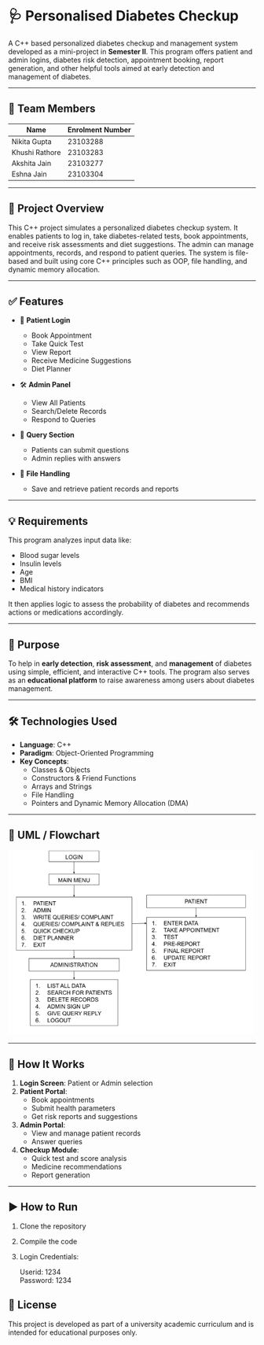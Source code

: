# 🩺 Personalised Diabetes Checkup

A C++ based personalized diabetes checkup and management system developed as a mini-project in **Semester II**. This program offers patient and admin logins, diabetes risk detection, appointment booking, report generation, and other helpful tools aimed at early detection and management of diabetes.

---

## 👥 Team Members

| Name           | Enrolment Number |
|----------------|------------------|
| Nikita Gupta   | 23103288         |
| Khushi Rathore | 23103283         |
| Akshita Jain   | 23103277         |
| Eshna Jain     | 23103304         |

---

## 🧠 Project Overview

This C++ project simulates a personalized diabetes checkup system. It enables patients to log in, take diabetes-related tests, book appointments, and receive risk assessments and diet suggestions. The admin can manage appointments, records, and respond to patient queries. The system is file-based and built using core C++ principles such as OOP, file handling, and dynamic memory allocation.

---

## ✅ Features

- 👤 **Patient Login**
  - Book Appointment
  - Take Quick Test
  - View Report
  - Receive Medicine Suggestions
  - Diet Planner

- 🛠️ **Admin Panel**
  - View All Patients
  - Search/Delete Records
  - Respond to Queries

- 📨 **Query Section**
  - Patients can submit questions
  - Admin replies with answers

- 📂 **File Handling**
  - Save and retrieve patient records and reports

---

## 💡 Requirements

This program analyzes input data like:
- Blood sugar levels
- Insulin levels
- Age
- BMI
- Medical history indicators

It then applies logic to assess the probability of diabetes and recommends actions or medications accordingly.

---

## 🎯 Purpose

To help in **early detection**, **risk assessment**, and **management** of diabetes using simple, efficient, and interactive C++ tools. The program also serves as an **educational platform** to raise awareness among users about diabetes management.

---

## 🛠️ Technologies Used

- **Language**: C++
- **Paradigm**: Object-Oriented Programming
- **Key Concepts**:
  - Classes & Objects
  - Constructors & Friend Functions
  - Arrays and Strings
  - File Handling
  - Pointers and Dynamic Memory Allocation (DMA)

---

## 🔁 UML / Flowchart

<img src="UML.png" width="500"/>

---

## 🧪 How It Works

1. **Login Screen**: Patient or Admin selection
2. **Patient Portal**:
   - Book appointments
   - Submit health parameters
   - Get risk reports and suggestions
3. **Admin Portal**:
   - View and manage patient records
   - Answer queries
4. **Checkup Module**:
   - Quick test and score analysis
   - Medicine recommendations
   - Report generation

---

## ▶️ How to Run

1. Clone the repository

2. Compile the code

3. Login Credentials:

   Userid: 1234  
   Password: 1234


## 📌 License

This project is developed as part of a university academic curriculum and is intended for educational purposes only.


